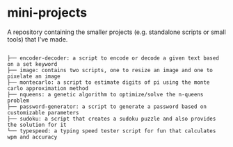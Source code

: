 # mini-projects
A repository containing the smaller projects (e.g. standalone scripts or small tools) that I've made.

<code>
├── encoder-decoder: a script to encode or decode a given text based on a set keyword
├── image: contains two scripts, one to resize an image and one to pixelate an image
├── montecarlo: a script to estimate digits of pi using the monte carlo approximation method
├── nqueens: a genetic algorithm to optimize/solve the n-queens problem
├── password-generator: a script to generate a password based on customizable parameters
├── sudoku: a script that creates a sudoku puzzle and also provides the solution for it
└── typespeed: a typing speed tester script for fun that calculates wpm and accuracy
</code>
